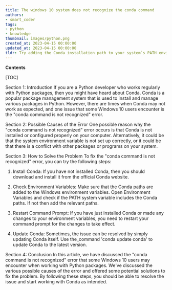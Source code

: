 ```yaml
---
title: The windows 10 system does not recognize the conda command
authors:
- smart_coder
tags:
- python
- knowledge
thumbnail: images/python.png
created_at: 2023-04-15 00:00:00
updated_at: 2023-04-15 00:00:00
tldr: Try adding the Conda installation path to your system`s PATH environment variable.
---
```


**Contents**

[TOC]

Section 1: Introduction
If you are a Python developer who works regularly with Python packages, then you might have heard about Conda. Conda is a popular package management system that is used to install and manage various packages in Python. However, there are times when Conda may not work as expected, and one issue that some Windows 10 users encounter is the "conda command is not recognized" error.

Section 2: Possible Causes of the Error
One possible reason why the "conda command is not recognized" error occurs is that Conda is not installed or configured properly on your computer. Alternatively, it could be that the system environment variable is not set up correctly, or it could be that there is a conflict with other packages or programs on your system.

Section 3: How to Solve the Problem
To fix the "conda command is not recognized" error, you can try the following steps:

1. Install Conda: If you have not installed Conda, then you should download and install it from the official Conda website.

2. Check Environment Variables: Make sure that the Conda paths are added to the Windows environment variables. Open Environment Variables and check if the PATH system variable includes the Conda paths. If not then add the relevant paths.

3. Restart Command Prompt: If you have just installed Conda or made any changes to your environment variables, you need to restart your command prompt for the changes to take effect.

4. Update Conda: Sometimes, the issue can be resolved by simply updating Conda itself. Use the_command 'conda update conda' to update Conda to the latest version.

Section 4: Conclusion
In this article, we have discussed the "conda command is not recognized" error that some Windows 10 users may encounter when working with Python packages. We've discussed the various possible causes of the error and offered some potential solutions to fix the problem. By following these steps, you should be able to resolve the issue and start working with Conda as intended.
